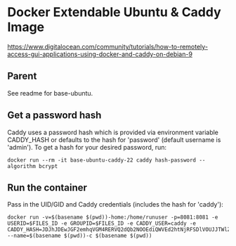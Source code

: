 # Docker Extendable Ubuntu & Caddy Image

https://www.digitalocean.com/community/tutorials/how-to-remotely-access-gui-applications-using-docker-and-caddy-on-debian-9


## Parent

See readme for base-ubuntu.

## Get a password hash

Caddy uses a password hash which is provided via environment variable CADDY_HASH or defaults to the hash for 'password' (default username is 'admin'). To get a hash for your desired password, run:

```
docker run --rm -it base-ubuntu-caddy-22 caddy hash-password --algorithm bcrypt
```

## Run the container


Pass in the UID/GID and Caddy credentials (includes the hash for 'caddy'):

```
docker run -v=$(basename $(pwd))-home:/home/runuser -p=8081:8081 -e USERID=$FILES_ID -e GROUPID=$FILES_ID -e CADDY_USER=caddy -e CADDY_HASH=JDJhJDEwJGF2emhqVGM4RERVQ2dQb2NOOEdiQWVEd2htNjRFSDlVOUJJTWlZNmNPdmRNZnlnT1lLTTBD --name=$(basename $(pwd))-c $(basename $(pwd))
```

